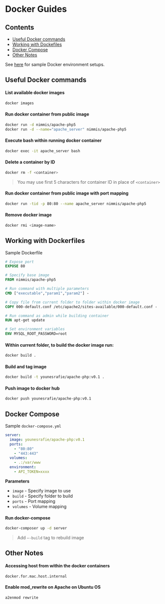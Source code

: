 # Docker Guides

## Contents

- [Useful Docker commands](#useful-docker-commands)
- [Working with Dockefiles](#working-with-dockerfiles)
- [Docker Compose](#docker-compose)
- [Other Notes](#other-notes)

See [here](./Environments) for sample Docker environment setups.

## Useful Docker commands

#### List available docker images

```sh
docker images
```

#### Run docker container from public image

```sh
docker run -d nimmis/apache-php5
docker run -d --name="apache_server" nimmis/apache-php5
```

#### Execute bash within running docker container

```sh
docker exec -it apache_server bash
```

#### Delete a container by ID

```sh
docker rm -f <container>
```

> You may use first 5 characters for container ID in place of `<container>`

#### Run docker container from public image with port mapping

```sh
docker run -tid -p 80:80 --name apache_server nimmis/apache-php5
```

#### Remove docker image

```sh
docker rmi <image-name>
```

## Working with Dockerfiles

Sample Dockerfile

```Dockerfile
# Expose port
EXPOSE 80

# Specify base image
FROM nimmis/apache-php5

# Run command with multiple parameters
CMD ["executable","param1","param2"] - 

# Copy file from current folder to folder within docker image
COPY 000-default.conf /etc/apache2/sites-available/000-default.conf - 

# Run command as admin while building container
RUN apt-get update

# Set environment variables
ENV MYSQL_ROOT_PASSWORD=root
```

#### Within current folder, to build the docker image run:

```sh
docker build .
```

#### Build and tag image

```sh
docker build -t younesrafie/apache-php:v0.1 .
```

#### Push image to docker hub

```sh
docker push younesrafie/apache-php:v0.1
```

## Docker Compose

Sample `docker-compose.yml`

```yaml
server:
  image: younesrafie/apache-php:v0.1
  ports:
    - "80:80"
    - "443:443"
  volumes:
    - .:/var/www
  environment:
    - API_TOKEN=xxxx
```

**Parameters**

- `image` - Specify image to use
- `build` - Specify folder to build
- `ports` - Port mapping
- `volumes` - Volume mapping

#### Run docker-compose

```sh
docker-composer up -d server
```

> Add `—-build` tag to rebuild image

## Other Notes

#### Accessing host from within the docker containers

```
docker.for.mac.host.internal
```

#### Enable mod_rewrite on Apache on Ubuntu OS

```sh
a2enmod rewrite
```